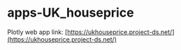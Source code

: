 # apps-UK_houseprice

Plotly web app link: [https://ukhouseprice.project-ds.net/](https://ukhouseprice.project-ds.net/)

